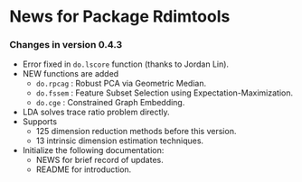 # News for Package Rdimtools

### Changes in version 0.4.3
  * Error fixed in `do.lscore` function (thanks to Jordan Lin).
  * NEW functions are added
    - `do.rpcag` : Robust PCA via Geometric Median.
    - `do.fssem` : Feature Subset Selection using Expectation-Maximization.
    - `do.cge`   : Constrained Graph Embedding.
  * LDA solves trace ratio problem directly.
  * Supports
    - 125 dimension reduction methods before this version.
    - 13  intrinsic dimension estimation techniques.
  * Initialize the following documentation:
    - NEWS for brief record of updates.
    - README for introduction.
